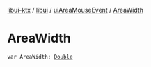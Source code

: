 [libui-ktx](../../index.md) / [libui](../index.md) / [uiAreaMouseEvent](index.md) / [AreaWidth](./-area-width.md)

# AreaWidth

`var AreaWidth: `[`Double`](https://kotlinlang.org/api/latest/jvm/stdlib/kotlin/-double/index.html)
